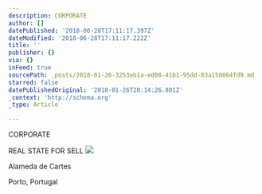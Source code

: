 ```yaml
---
description: CORPORATE
author: []
datePublished: '2018-06-28T17:11:17.397Z'
dateModified: '2018-06-28T17:11:17.222Z'
title: ''
publisher: {}
via: {}
inFeed: true
sourcePath: _posts/2018-01-26-3253eb1a-ed08-41b1-95dd-83a150864fd9.md
starred: false
datePublishedOriginal: '2018-01-26T20:14:26.801Z'
_context: 'http://schema.org'
_type: Article

---
```

CORPORATE

REAL STATE FOR SELL
![](https://the-grid-user-content.s3-us-west-2.amazonaws.com/997e0d17-6e8b-4cac-ab5b-23c390dbea80.jpg)

Alameda de Cartes

Porto, Portugal